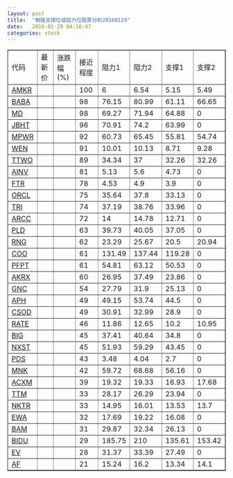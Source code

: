 ```yaml
---
layout: post
title:  "触碰支撑位或阻力位股票分析20160129"
date:   2016-01-29 04:16:47
categories: stock
---
```

<script type="text/javascript">
var stockList = []
stockList.push('gb_amkr');
stockList.push('gb_baba');
stockList.push('gb_md');
stockList.push('gb_jbht');
stockList.push('gb_mpwr');
stockList.push('gb_wen');
stockList.push('gb_ttwo');
stockList.push('gb_ainv');
stockList.push('gb_ftr');
stockList.push('gb_orcl');
stockList.push('gb_tri');
stockList.push('gb_arcc');
stockList.push('gb_pld');
stockList.push('gb_rng');
stockList.push('gb_coo');
stockList.push('gb_pfpt');
stockList.push('gb_akrx');
stockList.push('gb_gnc');
stockList.push('gb_aph');
stockList.push('gb_csod');
stockList.push('gb_rate');
stockList.push('gb_big');
stockList.push('gb_nxst');
stockList.push('gb_pds');
stockList.push('gb_mnk');
stockList.push('gb_acxm');
stockList.push('gb_ttm');
stockList.push('gb_nktr');
stockList.push('gb_ewa');
stockList.push('gb_bam');
stockList.push('gb_bidu');
stockList.push('gb_ev');
stockList.push('gb_af');
</script>
<table border="1">
 <tr>
 <td>代码</td>
 <td>最新价</td>
 <td>涨跌幅(%)</td>
 <td>接近程度</td>
 <td>阻力1</td>
 <td>阻力2</td>
 <td>支撑1</td>
 <td>支撑2</td>
</tr>
  <tr id="amkr" class="red">
  <td><a href="http://stock.finance.sina.com.cn/usstock/quotes/AMKR.html" target="_blank">AMKR</a></td><td></td><td></td><td>100</td><td>6</td><td>6.54</td><td>5.15</td><td>5.49</td></tr>
  <tr id="baba" class="green">
  <td><a href="http://stock.finance.sina.com.cn/usstock/quotes/BABA.html" target="_blank">BABA</a></td><td></td><td></td><td>98</td><td>76.15</td><td>80.99</td><td>61.11</td><td>66.65</td></tr>
  <tr id="md" class="red">
  <td><a href="http://stock.finance.sina.com.cn/usstock/quotes/MD.html" target="_blank">MD</a></td><td></td><td></td><td>98</td><td>69.27</td><td>71.94</td><td>64.88</td><td>0</td></tr>
  <tr id="jbht" class="red">
  <td><a href="http://stock.finance.sina.com.cn/usstock/quotes/JBHT.html" target="_blank">JBHT</a></td><td></td><td></td><td>96</td><td>70.91</td><td>74.2</td><td>63.99</td><td>0</td></tr>
  <tr id="mpwr" class="red">
  <td><a href="http://stock.finance.sina.com.cn/usstock/quotes/MPWR.html" target="_blank">MPWR</a></td><td></td><td></td><td>92</td><td>60.73</td><td>65.45</td><td>55.81</td><td>54.74</td></tr>
  <tr id="wen" class="red">
  <td><a href="http://stock.finance.sina.com.cn/usstock/quotes/WEN.html" target="_blank">WEN</a></td><td></td><td></td><td>91</td><td>10.01</td><td>10.13</td><td>8.71</td><td>9.28</td></tr>
  <tr id="ttwo" class="red">
  <td><a href="http://stock.finance.sina.com.cn/usstock/quotes/TTWO.html" target="_blank">TTWO</a></td><td></td><td></td><td>89</td><td>34.34</td><td>37</td><td>32.26</td><td>32.26</td></tr>
  <tr id="ainv" class="red">
  <td><a href="http://stock.finance.sina.com.cn/usstock/quotes/AINV.html" target="_blank">AINV</a></td><td></td><td></td><td>81</td><td>5.13</td><td>5.6</td><td>4.73</td><td>0</td></tr>
  <tr id="ftr" class="red">
  <td><a href="http://stock.finance.sina.com.cn/usstock/quotes/FTR.html" target="_blank">FTR</a></td><td></td><td></td><td>78</td><td>4.53</td><td>4.9</td><td>3.9</td><td>0</td></tr>
  <tr id="orcl" class="red">
  <td><a href="http://stock.finance.sina.com.cn/usstock/quotes/ORCL.html" target="_blank">ORCL</a></td><td></td><td></td><td>75</td><td>35.64</td><td>37.8</td><td>33.13</td><td>0</td></tr>
  <tr id="tri" class="red">
  <td><a href="http://stock.finance.sina.com.cn/usstock/quotes/TRI.html" target="_blank">TRI</a></td><td></td><td></td><td>74</td><td>37.19</td><td>38.76</td><td>33.96</td><td>0</td></tr>
  <tr id="arcc" class="red">
  <td><a href="http://stock.finance.sina.com.cn/usstock/quotes/ARCC.html" target="_blank">ARCC</a></td><td></td><td></td><td>72</td><td>14</td><td>14.78</td><td>12.71</td><td>0</td></tr>
  <tr id="pld" class="red">
  <td><a href="http://stock.finance.sina.com.cn/usstock/quotes/PLD.html" target="_blank">PLD</a></td><td></td><td></td><td>63</td><td>39.73</td><td>40.05</td><td>37.05</td><td>0</td></tr>
  <tr id="rng" class="green">
  <td><a href="http://stock.finance.sina.com.cn/usstock/quotes/RNG.html" target="_blank">RNG</a></td><td></td><td></td><td>62</td><td>23.29</td><td>25.67</td><td>20.5</td><td>20.94</td></tr>
  <tr id="coo" class="red">
  <td><a href="http://stock.finance.sina.com.cn/usstock/quotes/COO.html" target="_blank">COO</a></td><td></td><td></td><td>61</td><td>131.49</td><td>137.44</td><td>119.28</td><td>0</td></tr>
  <tr id="pfpt" class="red">
  <td><a href="http://stock.finance.sina.com.cn/usstock/quotes/PFPT.html" target="_blank">PFPT</a></td><td></td><td></td><td>61</td><td>54.81</td><td>63.12</td><td>50.53</td><td>0</td></tr>
  <tr id="akrx" class="red">
  <td><a href="http://stock.finance.sina.com.cn/usstock/quotes/AKRX.html" target="_blank">AKRX</a></td><td></td><td></td><td>60</td><td>26.95</td><td>37.49</td><td>23.86</td><td>0</td></tr>
  <tr id="gnc" class="red">
  <td><a href="http://stock.finance.sina.com.cn/usstock/quotes/GNC.html" target="_blank">GNC</a></td><td></td><td></td><td>54</td><td>27.79</td><td>31.9</td><td>25.13</td><td>0</td></tr>
  <tr id="aph" class="red">
  <td><a href="http://stock.finance.sina.com.cn/usstock/quotes/APH.html" target="_blank">APH</a></td><td></td><td></td><td>49</td><td>49.15</td><td>53.74</td><td>44.5</td><td>0</td></tr>
  <tr id="csod" class="green">
  <td><a href="http://stock.finance.sina.com.cn/usstock/quotes/CSOD.html" target="_blank">CSOD</a></td><td></td><td></td><td>49</td><td>30.91</td><td>32.99</td><td>28.9</td><td>0</td></tr>
  <tr id="rate" class="green">
  <td><a href="http://stock.finance.sina.com.cn/usstock/quotes/RATE.html" target="_blank">RATE</a></td><td></td><td></td><td>46</td><td>11.86</td><td>12.65</td><td>10.2</td><td>10.95</td></tr>
  <tr id="big" class="red">
  <td><a href="http://stock.finance.sina.com.cn/usstock/quotes/BIG.html" target="_blank">BIG</a></td><td></td><td></td><td>45</td><td>37.41</td><td>40.64</td><td>34.8</td><td>0</td></tr>
  <tr id="nxst" class="green">
  <td><a href="http://stock.finance.sina.com.cn/usstock/quotes/NXST.html" target="_blank">NXST</a></td><td></td><td></td><td>45</td><td>51.93</td><td>59.29</td><td>43.45</td><td>0</td></tr>
  <tr id="pds" class="red">
  <td><a href="http://stock.finance.sina.com.cn/usstock/quotes/PDS.html" target="_blank">PDS</a></td><td></td><td></td><td>43</td><td>3.48</td><td>4.04</td><td>2.7</td><td>0</td></tr>
  <tr id="mnk" class="green">
  <td><a href="http://stock.finance.sina.com.cn/usstock/quotes/MNK.html" target="_blank">MNK</a></td><td></td><td></td><td>42</td><td>59.72</td><td>68.68</td><td>56.16</td><td>0</td></tr>
  <tr id="acxm" class="green">
  <td><a href="http://stock.finance.sina.com.cn/usstock/quotes/ACXM.html" target="_blank">ACXM</a></td><td></td><td></td><td>39</td><td>19.32</td><td>19.33</td><td>16.93</td><td>17.68</td></tr>
  <tr id="ttm" class="green">
  <td><a href="http://stock.finance.sina.com.cn/usstock/quotes/TTM.html" target="_blank">TTM</a></td><td></td><td></td><td>33</td><td>28.17</td><td>26.29</td><td>23.94</td><td>0</td></tr>
  <tr id="nktr" class="red">
  <td><a href="http://stock.finance.sina.com.cn/usstock/quotes/NKTR.html" target="_blank">NKTR</a></td><td></td><td></td><td>33</td><td>14.95</td><td>16.01</td><td>13.53</td><td>13.7</td></tr>
  <tr id="ewa" class="red">
  <td><a href="http://stock.finance.sina.com.cn/usstock/quotes/EWA.html" target="_blank">EWA</a></td><td></td><td></td><td>32</td><td>17.69</td><td>19.22</td><td>16.08</td><td>0</td></tr>
  <tr id="bam" class="red">
  <td><a href="http://stock.finance.sina.com.cn/usstock/quotes/BAM.html" target="_blank">BAM</a></td><td></td><td></td><td>31</td><td>29.87</td><td>32.34</td><td>26.13</td><td>0</td></tr>
  <tr id="bidu" class="green">
  <td><a href="http://stock.finance.sina.com.cn/usstock/quotes/BIDU.html" target="_blank">BIDU</a></td><td></td><td></td><td>29</td><td>185.75</td><td>210</td><td>135.61</td><td>153.42</td></tr>
  <tr id="ev" class="green">
  <td><a href="http://stock.finance.sina.com.cn/usstock/quotes/EV.html" target="_blank">EV</a></td><td></td><td></td><td>28</td><td>31.37</td><td>33.39</td><td>27.49</td><td>0</td></tr>
  <tr id="af" class="red">
  <td><a href="http://stock.finance.sina.com.cn/usstock/quotes/AF.html" target="_blank">AF</a></td><td></td><td></td><td>21</td><td>15.24</td><td>16.2</td><td>13.34</td><td>14.1</td></tr>
</table>
